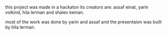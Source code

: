 this project was made in a hackaton its creators are: assaf einat, yarin volkind, hila lerman and shalev keinan.

most of the work was done by yarin and assaf and the presentaion was built by hila lerman.
